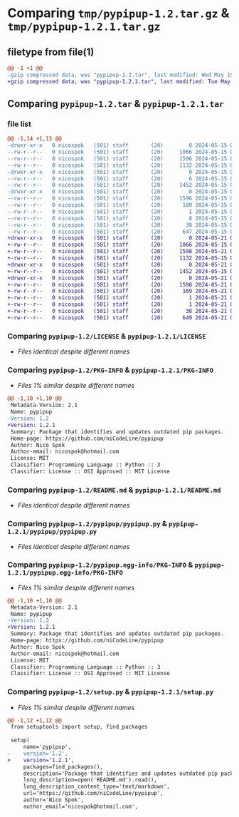 # Comparing `tmp/pypipup-1.2.tar.gz` & `tmp/pypipup-1.2.1.tar.gz`

## filetype from file(1)

```diff
@@ -1 +1 @@
-gzip compressed data, was "pypipup-1.2.tar", last modified: Wed May 15 06:00:57 2024, max compression
+gzip compressed data, was "pypipup-1.2.1.tar", last modified: Tue May 21 06:25:17 2024, max compression
```

## Comparing `pypipup-1.2.tar` & `pypipup-1.2.1.tar`

### file list

```diff
@@ -1,14 +1,13 @@
-drwxr-xr-x   0 nicospok   (501) staff       (20)        0 2024-05-15 06:00:57.246984 pypipup-1.2/
--rw-r--r--   0 nicospok   (501) staff       (20)     1066 2024-05-15 05:40:07.000000 pypipup-1.2/LICENSE
--rw-r--r--   0 nicospok   (501) staff       (20)     1596 2024-05-15 06:00:57.246286 pypipup-1.2/PKG-INFO
--rw-r--r--   0 nicospok   (501) staff       (20)     1132 2024-05-15 05:40:07.000000 pypipup-1.2/README.md
-drwxr-xr-x   0 nicospok   (501) staff       (20)        0 2024-05-15 06:00:57.242252 pypipup-1.2/pypipup/
--rw-r--r--   0 nicospok   (501) staff       (20)        6 2024-05-15 05:40:07.000000 pypipup-1.2/pypipup/__init__.py
--rw-r--r--   0 nicospok   (501) staff       (20)     1452 2024-05-15 05:40:07.000000 pypipup-1.2/pypipup/pypipup.py
-drwxr-xr-x   0 nicospok   (501) staff       (20)        0 2024-05-15 06:00:57.245483 pypipup-1.2/pypipup.egg-info/
--rw-r--r--   0 nicospok   (501) staff       (20)     1596 2024-05-15 06:00:56.000000 pypipup-1.2/pypipup.egg-info/PKG-INFO
--rw-r--r--   0 nicospok   (501) staff       (20)      189 2024-05-15 06:00:57.000000 pypipup-1.2/pypipup.egg-info/SOURCES.txt
--rw-r--r--   0 nicospok   (501) staff       (20)        1 2024-05-15 06:00:56.000000 pypipup-1.2/pypipup.egg-info/dependency_links.txt
--rw-r--r--   0 nicospok   (501) staff       (20)        8 2024-05-15 06:00:56.000000 pypipup-1.2/pypipup.egg-info/top_level.txt
--rw-r--r--   0 nicospok   (501) staff       (20)       38 2024-05-15 06:00:57.247186 pypipup-1.2/setup.cfg
--rw-r--r--   0 nicospok   (501) staff       (20)      647 2024-05-15 05:52:11.000000 pypipup-1.2/setup.py
+drwxr-xr-x   0 nicospok   (501) staff       (20)        0 2024-05-21 06:25:17.017756 pypipup-1.2.1/
+-rw-r--r--   0 nicospok   (501) staff       (20)     1066 2024-05-15 05:40:07.000000 pypipup-1.2.1/LICENSE
+-rw-r--r--   0 nicospok   (501) staff       (20)     1598 2024-05-21 06:25:17.017036 pypipup-1.2.1/PKG-INFO
+-rw-r--r--   0 nicospok   (501) staff       (20)     1132 2024-05-15 05:40:07.000000 pypipup-1.2.1/README.md
+drwxr-xr-x   0 nicospok   (501) staff       (20)        0 2024-05-21 06:25:17.012854 pypipup-1.2.1/pypipup/
+-rw-r--r--   0 nicospok   (501) staff       (20)     1452 2024-05-15 05:40:07.000000 pypipup-1.2.1/pypipup/pypipup.py
+drwxr-xr-x   0 nicospok   (501) staff       (20)        0 2024-05-21 06:25:17.016206 pypipup-1.2.1/pypipup.egg-info/
+-rw-r--r--   0 nicospok   (501) staff       (20)     1598 2024-05-21 06:25:16.000000 pypipup-1.2.1/pypipup.egg-info/PKG-INFO
+-rw-r--r--   0 nicospok   (501) staff       (20)      169 2024-05-21 06:25:16.000000 pypipup-1.2.1/pypipup.egg-info/SOURCES.txt
+-rw-r--r--   0 nicospok   (501) staff       (20)        1 2024-05-21 06:25:16.000000 pypipup-1.2.1/pypipup.egg-info/dependency_links.txt
+-rw-r--r--   0 nicospok   (501) staff       (20)        1 2024-05-21 06:25:16.000000 pypipup-1.2.1/pypipup.egg-info/top_level.txt
+-rw-r--r--   0 nicospok   (501) staff       (20)       38 2024-05-21 06:25:17.017988 pypipup-1.2.1/setup.cfg
+-rw-r--r--   0 nicospok   (501) staff       (20)      649 2024-05-21 06:18:45.000000 pypipup-1.2.1/setup.py
```

### Comparing `pypipup-1.2/LICENSE` & `pypipup-1.2.1/LICENSE`

 * *Files identical despite different names*

### Comparing `pypipup-1.2/PKG-INFO` & `pypipup-1.2.1/PKG-INFO`

 * *Files 1% similar despite different names*

```diff
@@ -1,10 +1,10 @@
 Metadata-Version: 2.1
 Name: pypipup
-Version: 1.2
+Version: 1.2.1
 Summary: Package that identifies and updates outdated pip packages.
 Home-page: https://github.com/niCodeLine/pypipup
 Author: Nico Spok
 Author-email: nicospok@hotmail.com
 License: MIT
 Classifier: Programming Language :: Python :: 3
 Classifier: License :: OSI Approved :: MIT License
```

### Comparing `pypipup-1.2/README.md` & `pypipup-1.2.1/README.md`

 * *Files identical despite different names*

### Comparing `pypipup-1.2/pypipup/pypipup.py` & `pypipup-1.2.1/pypipup/pypipup.py`

 * *Files identical despite different names*

### Comparing `pypipup-1.2/pypipup.egg-info/PKG-INFO` & `pypipup-1.2.1/pypipup.egg-info/PKG-INFO`

 * *Files 1% similar despite different names*

```diff
@@ -1,10 +1,10 @@
 Metadata-Version: 2.1
 Name: pypipup
-Version: 1.2
+Version: 1.2.1
 Summary: Package that identifies and updates outdated pip packages.
 Home-page: https://github.com/niCodeLine/pypipup
 Author: Nico Spok
 Author-email: nicospok@hotmail.com
 License: MIT
 Classifier: Programming Language :: Python :: 3
 Classifier: License :: OSI Approved :: MIT License
```

### Comparing `pypipup-1.2/setup.py` & `pypipup-1.2.1/setup.py`

 * *Files 1% similar despite different names*

```diff
@@ -1,12 +1,12 @@
 from setuptools import setup, find_packages
 
 setup(
     name='pypipup',
-    version='1.2',
+    version='1.2.1',
     packages=find_packages(),
     description='Package that identifies and updates outdated pip packages.',
     long_description=open('README.md').read(),
     long_description_content_type='text/markdown',
     url='https://github.com/niCodeLine/pypipup',
     author='Nico Spok',
     author_email='nicospok@hotmail.com',
```

